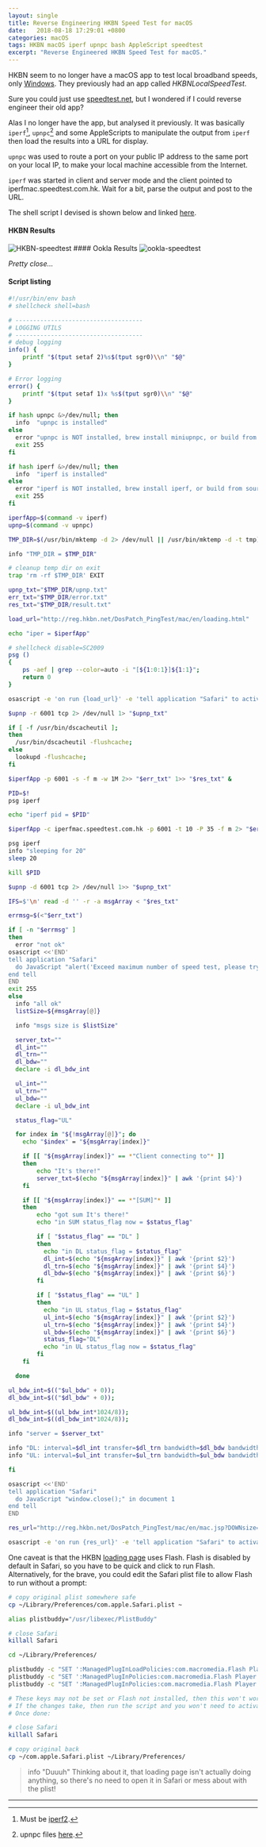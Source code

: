 ```yaml
---
layout: single
title: Reverse Engineering HKBN Speed Test for macOS
date:   2018-08-18 17:29:01 +0800
categories: macOS
tags: HKBN macOS iperf upnpc bash AppleScript speedtest
excerpt: "Reverse Engineered HKBN Speed Test for macOS."
---
```


HKBN seem to no longer have a macOS app to test local broadband speeds, only [Windows](https://www.hkbn.net/new/en/speedtest.shtml). They previously had an app called _HKBNLocalSpeedTest_.

Sure you could just use [speedtest.net](http://www.speedtest.net/), but I wondered if I could reverse engineer their old app?

Alas I no longer have the app, but analysed it previously. It was basically `iperf`[^fn-iperf], `upnpc`[^fn-upnpc] and some AppleScripts to manipulate the output from `iperf` then load the results into a URL for display.

`upnpc` was used to route a port on your public IP address to the same port on your local IP, to make your local machine accessible from the Internet.

`iperf` was started in client and server mode and the client pointed to iperfmac.speedtest.com.hk. Wait for a bit, parse the output and post to the URL.

The shell script I devised is shown below and linked [here](/assets/files/HKBN-speedtest.sh).

#### HKBN Results
<img data-src="{% asset_path HKBN-speedtest.png %}" class="lazyload blur-up" alt="HKBN-speedtest"/>
#### Ookla Results
<img data-src="{% asset_path ookla-speedtest.png %}" class="lazyload blur-up" alt="ookla-speedtest"/>

_Pretty close..._

#### Script listing

```` bash
#!/usr/bin/env bash
# shellcheck shell=bash

# ------------------------------------
# LOGGING UTILS
# ------------------------------------
# debug logging
info() {
    printf "$(tput setaf 2)%s$(tput sgr0)\\n" "$@"
}

# Error logging
error() {
    printf "$(tput setaf 1)x %s$(tput sgr0)\\n" "$@"
}

if hash upnpc &>/dev/null; then
  info  "upnpc is installed"
else
  error "upnpc is NOT installed, brew install miniupnpc, or build from source: https://miniupnp.tuxfamily.org/files/"
  exit 255
fi

if hash iperf &>/dev/null; then
  info  "iperf is installed"
else
  error "iperf is NOT installed, brew install iperf, or build from source: https://downloads.sourceforge.net/project/iperf/iperf-2.0.5.tar.gz"
  exit 255
fi

iperfApp=$(command -v iperf)
upnp=$(command -v upnpc)

TMP_DIR=$(/usr/bin/mktemp -d 2> /dev/null || /usr/bin/mktemp -d -t tmp)

info "TMP_DIR = $TMP_DIR"

# cleanup temp dir on exit
trap 'rm -rf $TMP_DIR' EXIT

upnp_txt="$TMP_DIR/upnp.txt"
err_txt="$TMP_DIR/error.txt"
res_txt="$TMP_DIR/result.txt"

load_url="http://reg.hkbn.net/DosPatch_PingTest/mac/en/loading.html"

echo "iper = $iperfApp"

# shellcheck disable=SC2009
psg ()
{
    ps -aef | grep --color=auto -i "[${1:0:1}]${1:1}";
    return 0
}

osascript -e 'on run {load_url}' -e 'tell application "Safari" to activate' -e 'tell application "Safari" to make new document with properties{URL:load_url}'  -e 'end run' $load_url

$upnp -r 6001 tcp 2> /dev/null 1> "$upnp_txt"

if [ -f /usr/bin/dscacheutil ];
then
  /usr/bin/dscacheutil -flushcache;
else
  lookupd -flushcache;
fi

$iperfApp -p 6001 -s -f m -w 1M 2>> "$err_txt" 1>> "$res_txt" &

PID=$!
psg iperf

echo "iperf pid = $PID"

$iperfApp -c iperfmac.speedtest.com.hk -p 6001 -t 10 -P 35 -f m 2> "$err_txt" 1> "$res_txt"

psg iperf
info "sleeping for 20"
sleep 20

kill $PID

$upnp -d 6001 tcp 2> /dev/null 1>> "$upnp_txt"

IFS=$'\n' read -d '' -r -a msgArray < "$res_txt"

errmsg=$(<"$err_txt")

if [ -n "$errmsg" ]  
then
  error "not ok"
osascript <<'END'
tell application "Safari"
  do JavaScript "alert('Exceed maximum number of speed test, please try again later. （1004）');" in document 1
end tell
END
exit 255
else
  info "all ok"
  listSize=${#msgArray[@]}

  info "msgs size is $listSize"

  server_txt=""
  dl_int=""
  dl_trn=""
  dl_bdw=""
  declare -i dl_bdw_int

  ul_int=""
  ul_trn=""
  ul_bdw=""
  declare -i ul_bdw_int

  status_flag="UL"

  for index in "${!msgArray[@]}"; do
    echo "$index" = "${msgArray[index]}"

    if [[ "${msgArray[index]}" == *"Client connecting to"* ]]
    then
        echo "It's there!"
        server_txt=$(echo "${msgArray[index]}" | awk '{print $4}')
    fi

    if [[ "${msgArray[index]}" == *"[SUM]"* ]]
    then
        echo "got sum It's there!"
        echo "in SUM status_flag now = $status_flag"

        if [ "$status_flag" == "DL" ]
        then
          echo "in DL status_flag = $status_flag"
          dl_int=$(echo "${msgArray[index]}" | awk '{print $2}')
          dl_trn=$(echo "${msgArray[index]}" | awk '{print $4}')
          dl_bdw=$(echo "${msgArray[index]}" | awk '{print $6}')
        fi

        if [ "$status_flag" == "UL" ]
        then
          echo "in UL status_flag = $status_flag"
          ul_int=$(echo "${msgArray[index]}" | awk '{print $2}')
          ul_trn=$(echo "${msgArray[index]}" | awk '{print $4}')
          ul_bdw=$(echo "${msgArray[index]}" | awk '{print $6}')
          status_flag="DL"
          echo "in UL status_flag now = $status_flag"
        fi
    fi

  done

ul_bdw_int=$(("$ul_bdw" + 0));
dl_bdw_int=$(("$dl_bdw" + 0));

ul_bdw_int=$((ul_bdw_int*1024/8));
dl_bdw_int=$((dl_bdw_int*1024/8));

info "server = $server_txt"

info "DL: interval=$dl_int transfer=$dl_trn bandwidth=$dl_bdw bandwidth_int=$dl_bdw_int"
info "UL: interval=$ul_int transfer=$ul_trn bandwidth=$ul_bdw bandwidth_int=$ul_bdw_int"

fi  

osascript <<'END'
tell application "Safari"
  do JavaScript "window.close();" in document 1
end tell
END

res_url="http://reg.hkbn.net/DosPatch_PingTest/mac/en/mac.jsp?DOWNsize=$dl_trn&DOWNduration=$dl_int&DOWNspeed=$dl_bdw&UPsize=$ul_trn&UPduration=$ul_int&UPspeed=$ul_bdw"

osascript -e 'on run {res_url}' -e 'tell application "Safari" to activate' -e 'tell application "Safari" to make new document with properties{URL:res_url}' -e 'tell application "Safari" to set the URL of document 1 to res_url' -e 'end run' "$res_url"

````

One caveat is that the HKBN [loading page](http://reg.hkbn.net/DosPatch_PingTest/mac/en/loading.html) uses Flash. Flash is disabled by default in Safari, so you have to be quick and click to run Flash. Alternatively, for the brave, you could edit the Safari plist file to allow Flash to run without a prompt:

```` bash
# copy original plist somewhere safe
cp ~/Library/Preferences/com.apple.Safari.plist ~

alias plistbuddy="/usr/libexec/PlistBuddy"

# close Safari
killall Safari

cd ~/Library/Preferences/

plistbuddy -c "SET ':ManagedPlugInLoadPolicies:com.macromedia.Flash Player.plugin:PlugInDisallowPromptBeforeUseDialog' false" com.apple.Safari.plist
plistbuddy -c "SET ':ManagedPlugInPolicies:com.macromedia.Flash Player.plugin:PlugInDisallowPromptBeforeUseDialog' false" com.apple.Safari.plist
plistbuddy -c "SET ':ManagedPlugInPolicies:com.macromedia.Flash Player.plugin:PlugInFirstVisitPolicy' PlugInPolicyAllowWithSecurityRestrictions" com.apple.Safari.plist

# These keys may not be set or Flash not installed, then this won't work.
# If the changes take, then run the script and you won't need to activate Flash real quick.
# Once done:

# close Safari
killall Safari

# copy original back
cp ~/com.apple.Safari.plist ~/Library/Preferences/
````

> info "Duuuh"
> Thinking about it, that loading page isn't actually doing anything, so there's no need to open it in Safari or mess about with the plist!

[^fn-iperf]: Must be [iperf2](https://downloads.sourceforge.net/project/iperf/iperf-2.0.5.tar.gz).
[^fn-upnpc]: upnpc files [here](https://miniupnp.tuxfamily.org/).

***
